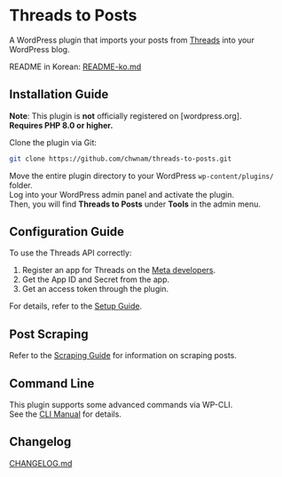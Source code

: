 # Threads to Posts

A WordPress plugin that imports your posts from [Threads](https://www.threads.net) into your WordPress blog.

README in Korean: [README-ko.md](./README-ko.md)

## Installation Guide

**Note**: This plugin is **not** officially registered on [wordpress.org].  
**Requires PHP 8.0 or higher.**

Clone the plugin via Git:

```bash
git clone https://github.com/chwnam/threads-to-posts.git
```

Move the entire plugin directory to your WordPress `wp-content/plugins/` folder.  
Log into your WordPress admin panel and activate the plugin.  
Then, you will find **Threads to Posts** under **Tools** in the admin menu.

## Configuration Guide

To use the Threads API correctly:

1. Register an app for Threads on the [Meta developers](https://developers.facebook.com/).
2. Get the App ID and Secret from the app.
3. Get an access token through the plugin.

For details, refer to the [Setup Guide](./docs/en/how-to-setup.md).

## Post Scraping

Refer to the [Scraping Guide](./docs/en/scrap.md) for information on scraping posts.

## Command Line

This plugin supports some advanced commands via WP-CLI.  
See the [CLI Manual](./docs/en/cli-manual.md) for details.

## Changelog

[CHANGELOG.md](./CHANGELOG.md)
